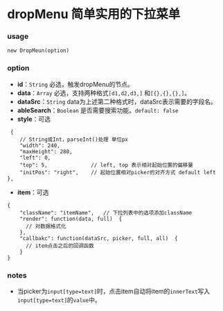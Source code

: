 # dropMenu 简单实用的下拉菜单

### usage
```
new DropMeun(option)
```

### option

- **id**：`String` 必选，触发dropMenu的节点。
- **data**：`Array` 必选，支持两种格式`[d1,d2,d3,]` 和`[{},{},{},]`。
- **dataSrc**：`String` data为上述第二种格式时，dataSrc表示需要的字段名。
- **ableSearch**：`Boolean` 是否需要搜索功能。`default: false`
- **style**：可选
```
 {
    // String或Int，parseInt()处理 单位px
    "width": 240,
    "maxHeight": 280,
    "left": 0,
    "top": 5,              // left, top 表示相对起始位置的偏移量
    "initPos": "right",    // 起始位置相对picker的对齐方式 default left
},
```
- **item**：可选
```
{
    "className": "itemName",   // 下拉列表中的选项添加className
    "render": function(data, full)  {
      // 对数据格式化
    },
    "callbakc": function(dataSrc, picker, full, all)  {
      // item点击之后的回调函数
    }
}
```

### notes
- 当picker为`input[type=text]`时，点击item自动将item的`innerText`写入`input[type=text]`的`value`中。
